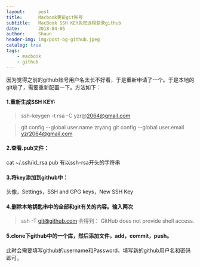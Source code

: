 ```yaml
---
layout:     post
title:      Macbook更新git账号
subtitle:	MacBook SSH KEY免密远程登录github
date:       2018-04-05
author:     Shaun
header-img: img/post-bg-github.jpeg
catalog: true
tags:
    - macbook
    - github
---
```


因为觉得之前的github账号用户名太长不好看，于是重新申请了一个。于是本地的git崩了，需要重新配置一下。方法如下：

#### 1.重新生成SSH KEY:

>ssh-keygen -t rsa -C yzr@2064@gmail.com

>git config --global user.name zryang
>git config --global user.email yzr2064@gmail.com

#### 2.查看.pub文件：

cat ~/.ssh/id_rsa.pub
有以ssh-rsa开头的字符串

#### 3.将key添加到github中：

头像，Settings，SSH and GPG keys，New SSH Key

#### 4.删除本地钥匙串中的全部和git有关的内容。输入两次

>ssh -T git@github.com
会得到：
>GitHub does not provide shell access.

#### 5.clone下github中的一个库，然后添加文件，add，commit，push。

此时会需要填写github的username和Password，填写新的github用户名和密码即可。